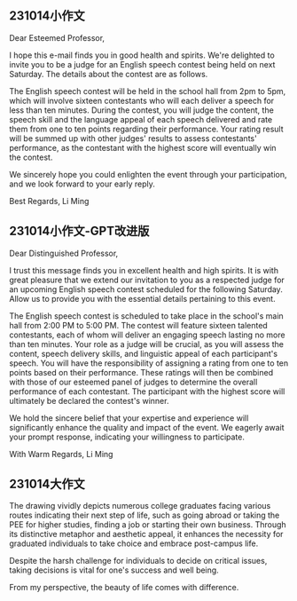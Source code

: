 
## 231014小作文

Dear Esteemed Professor,

I hope this e-mail finds you in good health and spirits. We're delighted to invite you to be a judge for an English speech contest being held on next Saturday. The details about the contest are as follows.

The English speech contest will be held in the school hall from 2pm to 5pm, which will involve sixteen contestants who will each deliver a speech for less than ten minutes. During the contest, you will judge the content, the speech skill and the language appeal of each speech delivered and rate them from one to ten points regarding their performance. Your rating result will be summed up with other judges' results to assess contestants' performance, as the contestant with the highest score will eventually win the contest.

We sincerely hope you could enlighten the event through your participation, and we look forward to your early reply.

Best Regards,
Li Ming

## 231014小作文-GPT改进版

Dear Distinguished Professor,

I trust this message finds you in excellent health and high spirits. It is with great pleasure that we extend our invitation to you as a respected judge for an upcoming English speech contest scheduled for the following Saturday. Allow us to provide you with the essential details pertaining to this event.

The English speech contest is scheduled to take place in the school's main hall from 2:00 PM to 5:00 PM. The contest will feature sixteen talented contestants, each of whom will deliver an engaging speech lasting no more than ten minutes. Your role as a judge will be crucial, as you will assess the content, speech delivery skills, and linguistic appeal of each participant's speech. You will have the responsibility of assigning a rating from one to ten points based on their performance. These ratings will then be combined with those of our esteemed panel of judges to determine the overall performance of each contestant. The participant with the highest score will ultimately be declared the contest's winner.

We hold the sincere belief that your expertise and experience will significantly enhance the quality and impact of the event. We eagerly await your prompt response, indicating your willingness to participate.

With Warm Regards, Li Ming

## 231014大作文

The drawing vividly depicts numerous college graduates facing various routes indicating their next step of life, such as going abroad or taking the PEE for higher studies, finding a job or starting their own business. Through its distinctive metaphor and aesthetic appeal, it enhances the necessity for graduated individuals to take choice and embrace post-campus life.

Despite the harsh challenge for individuals to decide on critical issues, taking decisions is vital for one's success and well being. 

From my perspective, the beauty of life comes with difference.